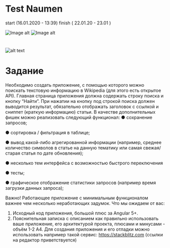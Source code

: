 # Test Naumen 

start (16.01.2020 - 13:39)
finish ( 22.01.20 - 23.01 )


![Image alt](http://m-rost.ru/test-naumen/assets/images/wiki%20search%202.jpg) ![Image alt](http://m-rost.ru/test-naumen/assets/images/wiki%20search%201.jpg)
#

![alt text](http://m-rost.ru/test-naumen/assets/images/architecture.png)

# Задание
Необходимо создать приложение, с помощью которого можно поискать текстовую информацию в Wikipedia (для этого есть открытое API).
Главная страница приложения должна содержать строку поиска и кнопку “Найти”.
При нажатии на кнопку под строкой поиска должен выводится результат, обязательно отображать заголовок с ссылкой и сниппет (краткую информацию) статьи.
В качестве дополнительных фишек можно реализовать следующий функционал:
● сохранение запросов;

● сортировка / фильтрация в таблице;

● вывод какой-либо агрегированной информации (например, среднее количество символов в статье на данную тематику или самая свежая/старая статья по дате обновления);

● несколько тем интерфейса с возможностью быстрого переключения

● тесты;

● графическое отображение статистики запросов (например время загрузки данных запроса);

Важно! Работающее приложение с минимальным функционалом важнее чем несколько неработающих задумок.
Что мы ожидаем от вас:
1. Исходный код приложения, большой плюс за Angular 5+.
2. Пояснительная записка с описанием как правильно использовать ваше приложение, его архитектурой проекта, плюсами и минусами - объём 1-2 А4.
Для создания приложения и его отладки можно использовать например такой сервис: https://stackblitz.com (ссылки на редактор приветствуется)
